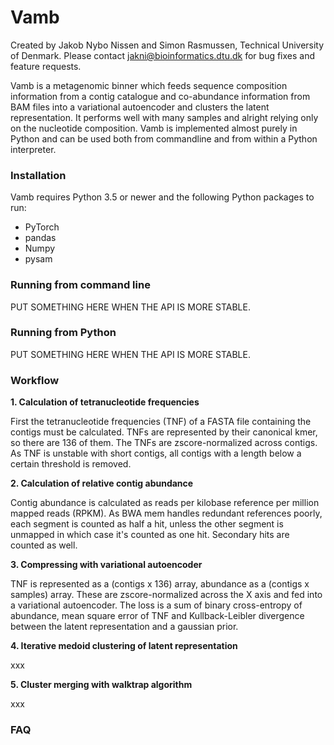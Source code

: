 # Vamb
Created by Jakob Nybo Nissen and Simon Rasmussen, Technical University of Denmark.
Please contact jakni@bioinformatics.dtu.dk for bug fixes and feature requests.

Vamb is a metagenomic binner which feeds sequence composition information from a contig catalogue and co-abundance information from BAM files into a variational autoencoder and clusters the latent 
representation. It performs well with many samples and alright relying only on the nucleotide composition. Vamb is implemented almost purely in Python and can be used both from commandline and from 
within a Python interpreter.

### Installation
Vamb requires Python 3.5 or newer and the following Python packages to run:
- PyTorch
- pandas
- Numpy
- pysam

### Running from command line
PUT SOMETHING HERE WHEN THE API IS MORE STABLE.

### Running from Python
PUT SOMETHING HERE WHEN THE API IS MORE STABLE.

### Workflow
__1. Calculation of tetranucleotide frequencies__

First the tetranucleotide frequencies (TNF) of a FASTA file containing the contigs must be calculated. TNFs are represented by their canonical kmer, so there are 136 of them. The TNFs are 
zscore-normalized across contigs. As TNF is unstable with short contigs, all contigs with a length below a certain threshold is removed.

__2. Calculation of relative contig abundance__

Contig abundance is calculated as reads per kilobase reference per million mapped reads (RPKM). As BWA mem handles redundant references poorly, each segment is counted as half a hit, unless the other 
segment is unmapped in which case it's counted as one hit. Secondary hits are counted as well.

__3. Compressing with variational autoencoder__

TNF is represented as a (contigs x 136) array, abundance as a (contigs x samples) array. These are zscore-normalized across the X axis and fed into a variational autoencoder. The loss is a sum of binary 
cross-entropy of abundance, mean square error of TNF and Kullback-Leibler divergence between the latent representation and a gaussian prior.

__4. Iterative medoid clustering of latent representation__

xxx

__5. Cluster merging with walktrap algorithm__

xxx


### FAQ
